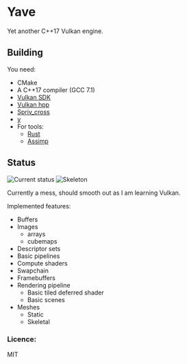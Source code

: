 # Yave
Yet another C++17 Vulkan engine.

## Building
You need:
 * CMake
 * A C++17 compiler (GCC 7.1)
 * [Vulkan SDK](https://lunarg.com/vulkan-sdk/)
 * [Vulkan hpp](https://github.com/KhronosGroup/Vulkan-Hpp)
 * [Spriv_cross](https://github.com/KhronosGroup/SPIRV-Cross)
 * [y](https://github.com/gan74/y)
 * For tools:
   * [Rust](https://www.rust-lang.org/en-US/)
   * [Assimp](http://assimp.sourceforge.net/)

## Status

![Current status](http://i.imgur.com/x7Cuyeg.png)
![Skeleton](http://i.imgur.com/tYM66lR.png)

Currently a mess, should smooth out as I am learning Vulkan.

Implemented features:
 * Buffers
 * Images
   * arrays
   * cubemaps
 * Descriptor sets
 * Basic pipelines
 * Compute shaders
 * Swapchain
 * Framebuffers
 * Rendering pipeline
   * Basic tiled deferred shader
   * Basic scenes
 * Meshes
   * Static
   * Skeletal


### Licence:
MIT
 
